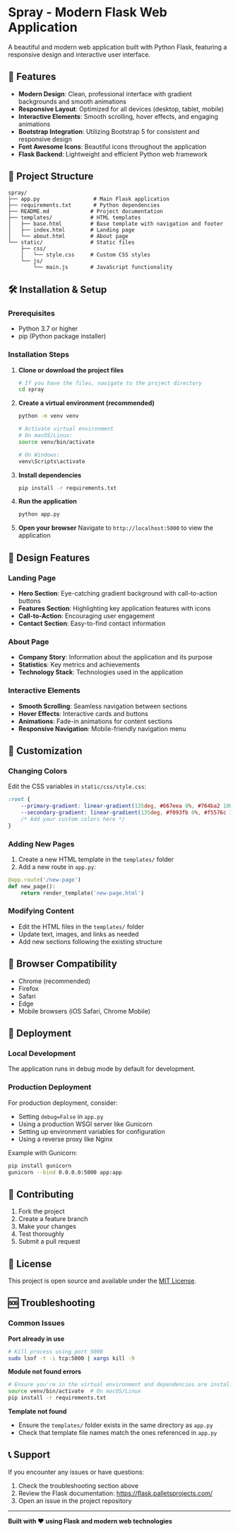 # Spray - Modern Flask Web Application

A beautiful and modern web application built with Python Flask, featuring a responsive design and interactive user interface.

## 🚀 Features

- **Modern Design**: Clean, professional interface with gradient backgrounds and smooth animations
- **Responsive Layout**: Optimized for all devices (desktop, tablet, mobile)
- **Interactive Elements**: Smooth scrolling, hover effects, and engaging animations
- **Bootstrap Integration**: Utilizing Bootstrap 5 for consistent and responsive design
- **Font Awesome Icons**: Beautiful icons throughout the application
- **Flask Backend**: Lightweight and efficient Python web framework

## 📁 Project Structure

```
spray/
├── app.py                 # Main Flask application
├── requirements.txt       # Python dependencies
├── README.md             # Project documentation
├── templates/            # HTML templates
│   ├── base.html         # Base template with navigation and footer
│   ├── index.html        # Landing page
│   └── about.html        # About page
└── static/               # Static files
    ├── css/
    │   └── style.css     # Custom CSS styles
    └── js/
        └── main.js       # JavaScript functionality
```

## 🛠️ Installation & Setup

### Prerequisites
- Python 3.7 or higher
- pip (Python package installer)

### Installation Steps

1. **Clone or download the project files**
   ```bash
   # If you have the files, navigate to the project directory
   cd spray
   ```

2. **Create a virtual environment (recommended)**
   ```bash
   python -m venv venv
   
   # Activate virtual environment
   # On macOS/Linux:
   source venv/bin/activate
   
   # On Windows:
   venv\Scripts\activate
   ```

3. **Install dependencies**
   ```bash
   pip install -r requirements.txt
   ```

4. **Run the application**
   ```bash
   python app.py
   ```

5. **Open your browser**
   Navigate to `http://localhost:5000` to view the application

## 🎨 Design Features

### Landing Page
- **Hero Section**: Eye-catching gradient background with call-to-action buttons
- **Features Section**: Highlighting key application features with icons
- **Call-to-Action**: Encouraging user engagement
- **Contact Section**: Easy-to-find contact information

### About Page
- **Company Story**: Information about the application and its purpose
- **Statistics**: Key metrics and achievements
- **Technology Stack**: Technologies used in the application

### Interactive Elements
- **Smooth Scrolling**: Seamless navigation between sections
- **Hover Effects**: Interactive cards and buttons
- **Animations**: Fade-in animations for content sections
- **Responsive Navigation**: Mobile-friendly navigation menu

## 🔧 Customization

### Changing Colors
Edit the CSS variables in `static/css/style.css`:
```css
:root {
    --primary-gradient: linear-gradient(135deg, #667eea 0%, #764ba2 100%);
    --secondary-gradient: linear-gradient(135deg, #f093fb 0%, #f5576c 100%);
    /* Add your custom colors here */
}
```

### Adding New Pages
1. Create a new HTML template in the `templates/` folder
2. Add a new route in `app.py`:
```python
@app.route('/new-page')
def new_page():
    return render_template('new-page.html')
```

### Modifying Content
- Edit the HTML files in the `templates/` folder
- Update text, images, and links as needed
- Add new sections following the existing structure

## 📱 Browser Compatibility

- Chrome (recommended)
- Firefox
- Safari
- Edge
- Mobile browsers (iOS Safari, Chrome Mobile)

## 🚀 Deployment

### Local Development
The application runs in debug mode by default for development.

### Production Deployment
For production deployment, consider:
- Setting `debug=False` in `app.py`
- Using a production WSGI server like Gunicorn
- Setting up environment variables for configuration
- Using a reverse proxy like Nginx

Example with Gunicorn:
```bash
pip install gunicorn
gunicorn --bind 0.0.0.0:5000 app:app
```

## 🤝 Contributing

1. Fork the project
2. Create a feature branch
3. Make your changes
4. Test thoroughly
5. Submit a pull request

## 📄 License

This project is open source and available under the [MIT License](LICENSE).

## 🆘 Troubleshooting

### Common Issues

**Port already in use**
```bash
# Kill process using port 5000
sudo lsof -t -i tcp:5000 | xargs kill -9
```

**Module not found errors**
```bash
# Ensure you're in the virtual environment and dependencies are installed
source venv/bin/activate  # On macOS/Linux
pip install -r requirements.txt
```

**Template not found**
- Ensure the `templates/` folder exists in the same directory as `app.py`
- Check that template file names match the ones referenced in `app.py`

## 📞 Support

If you encounter any issues or have questions:
1. Check the troubleshooting section above
2. Review the Flask documentation: https://flask.palletsprojects.com/
3. Open an issue in the project repository

---

**Built with ❤️ using Flask and modern web technologies** 